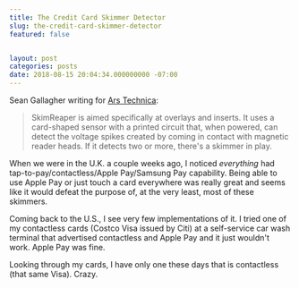 ```yaml
---
title: The Credit Card Skimmer Detector
slug: the-credit-card-skimmer-detector
featured: false


layout: post
categories: posts
date: 2018-08-15 20:04:34.000000000 -07:00
---
```


Sean Gallagher writing for [Ars Technica](https://arstechnica.com/information-technology/2018/08/researchers-develop-device-to-aid-in-hunt-for-stealthy-atm-card-skimmers/):

> SkimReaper is aimed specifically at overlays and inserts. It uses a card-shaped sensor with a printed circuit that, when powered, can detect the voltage spikes created by coming in contact with magnetic reader heads. If it detects two or more, there's a skimmer in play.

When we were in the U.K. a couple weeks ago, I noticed _everything_ had tap-to-pay/contactless/Apple Pay/Samsung Pay capability. Being able to use Apple Pay or just touch a card everywhere was really great and seems like it would defeat the purpose of, at the very least, most of these skimmers.

Coming back to the U.S., I see very few implementations of it. I tried one of my contactless cards (Costco Visa issued by Citi) at a self-service car wash terminal that advertised contactless and Apple Pay and it just wouldn't work. Apple Pay was fine.

Looking through my cards, I have only one these days that is contactless (that same Visa). Crazy.

